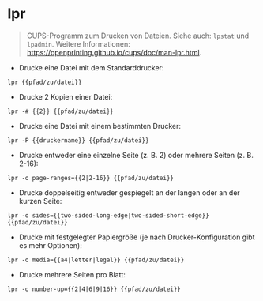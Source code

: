 # lpr

> CUPS-Programm zum Drucken von Dateien.
> Siehe auch: `lpstat` und `lpadmin`.
> Weitere Informationen: <https://openprinting.github.io/cups/doc/man-lpr.html>.

- Drucke eine Datei mit dem Standarddrucker:

`lpr {{pfad/zu/datei}}`

- Drucke 2 Kopien einer Datei:

`lpr -# {{2}} {{pfad/zu/datei}}`

- Drucke eine Datei mit einem bestimmten Drucker:

`lpr -P {{druckername}} {{pfad/zu/datei}}`

- Drucke entweder eine einzelne Seite (z. B. 2) oder mehrere Seiten (z. B. 2-16):

`lpr -o page-ranges={{2|2-16}} {{pfad/zu/datei}}`

- Drucke doppelseitig entweder gespiegelt an der langen oder an der kurzen Seite:

`lpr -o sides={{two-sided-long-edge|two-sided-short-edge}} {{pfad/zu/datei}}`

- Drucke mit festgelegter Papiergröße (je nach Drucker-Konfiguration gibt es mehr Optionen):

`lpr -o media={{a4|letter|legal}} {{pfad/zu/datei}}`

- Drucke mehrere Seiten pro Blatt:

`lpr -o number-up={{2|4|6|9|16}} {{pfad/zu/datei}}`
